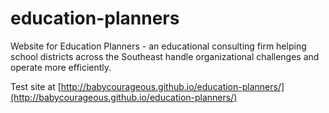 # education-planners

Website for Education Planners - an educational consulting firm helping school districts across the Southeast handle organizational challenges and operate more efficiently.

Test site at [http://babycourageous.github.io/education-planners/](http://babycourageous.github.io/education-planners/)
